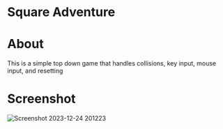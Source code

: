 # Square Adventure

# About
This is a simple top down game that handles collisions, key input, mouse input, and resetting

# Screenshot
![Screenshot 2023-12-24 201223](https://github.com/SabeDoesThings/GZExamples/assets/122580233/00c4cd64-6c30-41be-836c-3ce960dfcdbd)

